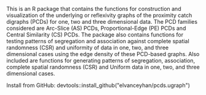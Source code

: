 
This is an R package that contains the functions for construction and visualization of the underlying or reflexivity graphs of the proximity catch digraphs (PCDs) for one, two and three dimensional data. The PCD families considered are Arc-Slice (AS) PCDs, Proportional-Edge (PE) PCDs and Central Similarity (CS) PCDs. The package also contains functions for testing patterns of segregation and association against complete spatial randomness (CSR) and uniformity of data in one, two, and three dimensional cases using the edge density of these PCD-based graphs. Also included are functions for generating patterns of segregation, association, complete spatial randomness (CSR) and Uniform data in one, two, and three dimensional cases.

Install from GitHub:  devtools::install_github("elvanceyhan/pcds.ugraph")
